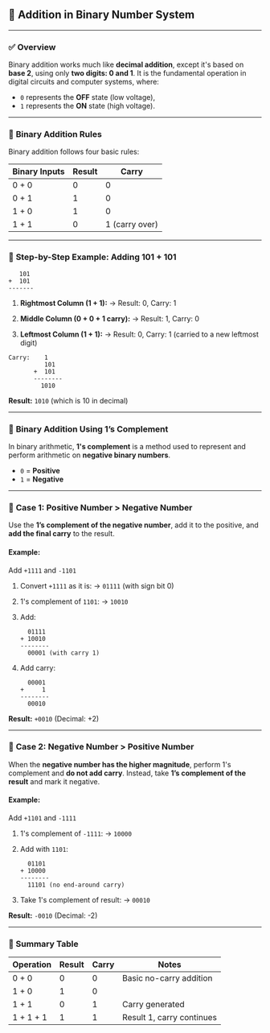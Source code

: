 

## 🧮 **Addition in Binary Number System**

---

### ✅ **Overview**

Binary addition works much like **decimal addition**, except it's based on **base 2**, using only **two digits: 0 and 1**. It is the fundamental operation in digital circuits and computer systems, where:

* `0` represents the **OFF** state (low voltage),
* `1` represents the **ON** state (high voltage).

---

### 🔢 **Binary Addition Rules**

Binary addition follows four basic rules:

| Binary Inputs | Result | Carry          |
| ------------- | ------ | -------------- |
| 0 + 0         | 0      | 0              |
| 0 + 1         | 1      | 0              |
| 1 + 0         | 1      | 0              |
| 1 + 1         | 0      | 1 (carry over) |

---

### 🧮 **Step-by-Step Example: Adding 101 + 101**

```
   101
+  101
-------
```

1. **Rightmost Column (1 + 1):**
   → Result: 0, Carry: 1

2. **Middle Column (0 + 0 + 1 carry):**
   → Result: 1, Carry: 0

3. **Leftmost Column (1 + 1):**
   → Result: 0, Carry: 1 (carried to a new leftmost digit)

```
Carry:    1
          101
       +  101
       --------
         1010
```

**Result:** `1010` (which is 10 in decimal)

---

### 🔁 **Binary Addition Using 1’s Complement**

In binary arithmetic, **1's complement** is a method used to represent and perform arithmetic on **negative binary numbers**.

* `0` = **Positive**
* `1` = **Negative**

---

### 📌 **Case 1: Positive Number > Negative Number**

Use the **1’s complement of the negative number**, add it to the positive, and **add the final carry** to the result.

#### Example:

Add `+1111` and `-1101`

1. Convert `+1111` as it is:
   → `01111` (with sign bit 0)

2. 1's complement of `1101`:
   → `10010`

3. Add:

   ```
     01111
   + 10010
   --------
     00001 (with carry 1)
   ```

4. Add carry:

   ```
     00001
   +     1
   --------
     00010
   ```

**Result:** `+0010` (Decimal: +2)

---

### 📌 **Case 2: Negative Number > Positive Number**

When the **negative number has the higher magnitude**, perform 1's complement and **do not add carry**. Instead, take **1’s complement of the result** and mark it negative.

#### Example:

Add `+1101` and `-1111`

1. 1's complement of `-1111`:
   → `10000`

2. Add with `1101`:

   ```
     01101
   + 10000
   --------
     11101 (no end-around carry)
   ```

3. Take 1's complement of result:
   → `00010`

**Result:** `-0010` (Decimal: -2)

---

### 📝 Summary Table

| Operation | Result | Carry | Notes                     |
| --------- | ------ | ----- | ------------------------- |
| 0 + 0     | 0      | 0     | Basic no-carry addition   |
| 1 + 0     | 1      | 0     |                           |
| 1 + 1     | 0      | 1     | Carry generated           |
| 1 + 1 + 1 | 1      | 1     | Result 1, carry continues |

